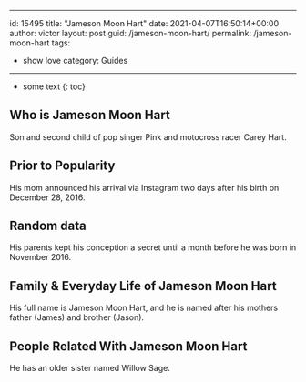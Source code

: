  ---
id: 15495
title: "Jameson Moon Hart"
date: 2021-04-07T16:50:14+00:00
author: victor
layout: post
guid: /jameson-moon-hart/
permalink: /jameson-moon-hart
tags:
 - show love
category: Guides
---

* some text
{: toc}

## Who is Jameson Moon Hart

Son and second child of pop singer Pink and motocross racer Carey Hart.

## Prior to Popularity

His mom announced his arrival via Instagram two days after his birth on December 28, 2016.

## Random data

His parents kept his conception a secret until a month before he was born in November 2016.

## Family & Everyday Life of Jameson Moon Hart

His full name is Jameson Moon Hart, and he is named after his mothers father (James) and brother (Jason).

## People Related With Jameson Moon Hart

He has an older sister named Willow Sage.
 